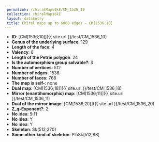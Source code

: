 ```yaml
--- 
 permalink: /chiralMaps6kE/CM_1536_10 
 collection: chiralMaps6kE
 layout: dataEntry
 title: Chiral maps up to 6000 edges - CM[1536;10]
---
```


- **ID**: [CM[1536;10]]({{ site.url }}/test/CM_1536_10)
- **Genus of the underlying surface**: 129
- **Length of the face**: 4
- **Valency**: 6
- **Length of the Petrie polygon**: 24
- **Is the automorphism group solvable?**: S
- **Number of vertices**: 512
- **Number of edges**: 1536
- **Number of faces**: 768
- **The map is self-**: none
- **Dual map**: [CM[1536;18]]({{ site.url }}/test/CM_1536_18)
- **Mirror (enantihomorphic) map**: [CM[1536;11]]({{ site.url }}/test/CM_1536_11)
- **Dual of the mirror image**: [CM[1536;20]]({{ site.url }}/test/CM_1536_20)
- **Z_q-Exponent?**: 2
- **No idea**:  5:11
- **No idea**: Y
- **No idea**: Y
- **Skeleton**: Sk(512;270)
- **Some other kind of skeleton**: PlhSk(512;88)
